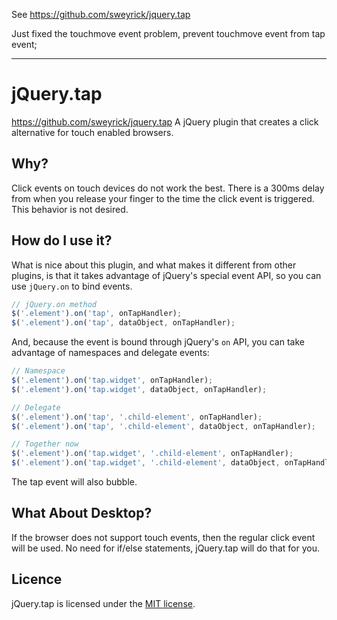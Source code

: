 
See https://github.com/sweyrick/jquery.tap

Just fixed the touchmove event problem, prevent touchmove event from tap event;

---------------------------

# jQuery.tap

https://github.com/sweyrick/jquery.tap
A jQuery plugin that creates a click alternative for touch enabled browsers.

## Why?

Click events on touch devices do not work the best. There is a 300ms delay from when you release your finger to the time the click event is triggered. This behavior is not desired.

## How do I use it?

What is nice about this plugin, and what makes it different from other plugins, is that it takes advantage of jQuery's special event API, so you can use `jQuery.on` to bind events.

```javascript
// jQuery.on method
$('.element').on('tap', onTapHandler);
$('.element').on('tap', dataObject, onTapHandler);
```

And, because the event is bound through jQuery's `on` API, you can take advantage of namespaces and delegate events:

```javascript
// Namespace
$('.element').on('tap.widget', onTapHandler);
$('.element').on('tap.widget', dataObject, onTapHandler);

// Delegate
$('.element').on('tap', '.child-element', onTapHandler);
$('.element').on('tap', '.child-element', dataObject, onTapHandler);

// Together now
$('.element').on('tap.widget', '.child-element', onTapHandler);
$('.element').on('tap.widget', '.child-element', dataObject, onTapHandler);
```

The tap event will also bubble.

## What About Desktop?

If the browser does not support touch events, then the regular click event will be used. No need for if/else statements, jQuery.tap will do that for you.

## Licence

jQuery.tap is licensed under the [MIT license](http://opensource.org/licenses/mit-license.html).
